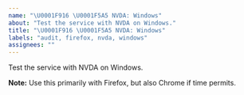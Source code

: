 ```yaml
---
name: "\U0001F916 \U0001F5A5 NVDA: Windows"
about: "Test the service with NVDA on Windows."
title: "\U0001F916 \U0001F5A5 NVDA: Windows"
labels: "audit, firefox, nvda, windows"
assignees: ""
---
```

Test the service with NVDA on Windows.

**Note:** Use this primarily with Firefox, but also Chrome if time permits.
